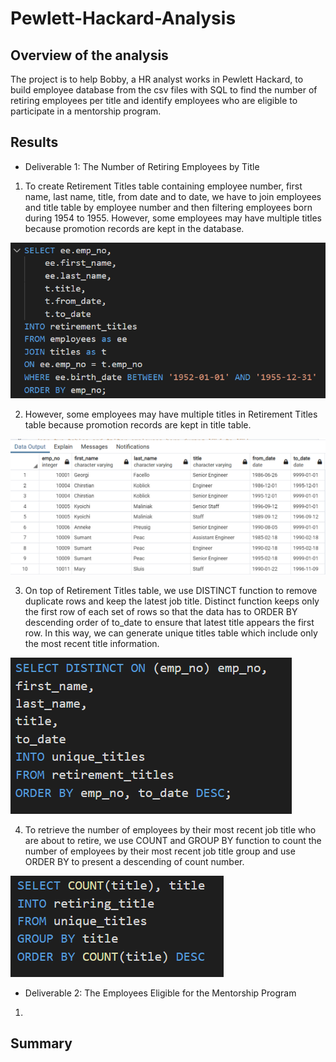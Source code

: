 # Pewlett-Hackard-Analysis

## Overview of the analysis
The project is to help Bobby, a HR analyst works in Pewlett Hackard, to build employee database from the csv files with SQL to find the number of retiring employees per title and identify employees who are eligible to participate in a mentorship program.

## Results
* Deliverable 1: The Number of Retiring Employees by Title
 1. To create Retirement Titles table containing employee number, first name, last name, title, from date and to date, we have to join employees and title table by employee number and then filtering employees born during 1954 to 1955. However, some employees may have multiple titles because promotion records are kept in the database.

![Step1_7](Resources/Step1_7.PNG)

 2. However, some employees may have multiple titles in Retirement Titles table because promotion records are kept in title table.

![Retirement_Titles_table](Resources/Retirement_Titles_table.png)

 3. On top of Retirement Titles table, we use DISTINCT function to remove duplicate rows and keep the latest job title. Distinct function keeps only the first row of each set of rows so that the data has to ORDER BY descending order of to_date to ensure that latest title appears the first row. In this way, we can generate unique titles table which include only the most recent title information.

![Step8_14](Resources/Step8_14.PNG)

 4. To retrieve the number of employees by their most recent job title who are about to retire, we use COUNT and GROUP BY function to count the number of employees by their most recent job title group and use ORDER BY to present a descending of count number.

![Step15_20](Resources/Step15_20.PNG)


* Deliverable 2: The Employees Eligible for the Mentorship Program
 1.

## Summary
